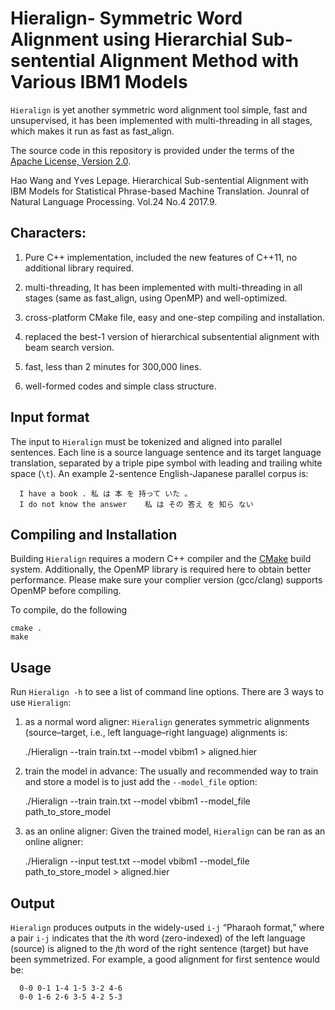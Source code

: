 Hieralign- Symmetric Word Alignment using Hierarchial Sub-sentential Alignment Method with Various IBM1 Models
==========

`Hieralign` is yet another symmetric word alignment tool simple, fast and unsupervised, 
it has been implemented with multi-threading in all stages, which makes it run as fast as fast_align. 

The source code in this repository is provided under the terms of the [Apache License, Version 2.0](http://www.apache.org/licenses/LICENSE-2.0.html).


Hao Wang and Yves Lepage. Hierarchical Sub-sentential Alignment with IBM Models for Statistical Phrase-based Machine Translation. Jounral of Natural Language Processing. Vol.24 No.4 2017.9.

## Characters:
1. Pure C++ implementation, 
   included the new features of C++11,  no additional library required.

2. multi-threading,
    It has been implemented with multi-threading in all stages (same as  fast_align, using OpenMP) and well-optimized.

3. cross-platform CMake file, easy and one-step compiling and installation.

4. replaced the best-1 version of hierarchical subsentential alignment with beam search version.

5. fast, less than 2 minutes for 300,000 lines.

6. well-formed codes and simple class structure.

## Input format

The input to `Hieralign` must be tokenized and aligned into parallel sentences. Each line is a source language sentence and its target language translation, separated by a triple pipe symbol with leading and trailing white space (`\t`). An example 2-sentence English-Japanese parallel corpus is:

 
      I have a book . 私 は 本 を 持って いた 。
      I do not know the answer    私 は その 答え を 知ら ない

## Compiling and Installation

Building `Hieralign` requires a modern C++ compiler and the [CMake]() build system. Additionally, the OpenMP library is required here to obtain better performance.
Please make sure your complier version (gcc/clang) supports OpenMP before compiling. 

To compile, do the following 

    cmake . 
    make
    
## Usage
Run `Hieralign -h` to see a list of command line options.
There are 3 ways to use `Hieralign`: 

1. as a normal word aligner:
`Hieralign` generates symmetric alignments (source–target, i.e., left language–right language) alignments is:
 
    ./Hieralign --train train.txt --model vbibm1 > aligned.hier

2. train the model in advance:
The usually and recommended way to train and store a model is to just add the `--model_file` option:

    ./Hieralign --train train.txt --model vbibm1 --model_file path_to_store_model

3. as an online aligner:
Given the trained model, `Hieralign` can be ran as an online aligner:

   ./Hieralign --input test.txt --model vbibm1 --model_file path_to_store_model > aligned.hier

## Output

`Hieralign` produces outputs in the widely-used `i-j` “Pharaoh format,” where a pair `i-j` indicates that the <i>i</i>th word (zero-indexed) of the left language (source) is aligned to the <i>j</i>th word of the right sentence (target) but have been symmetrized. For example, a good alignment for first sentence would be:

      0-0 0-1 1-4 1-5 3-2 4-6
      0-0 1-6 2-6 3-5 4-2 5-3

